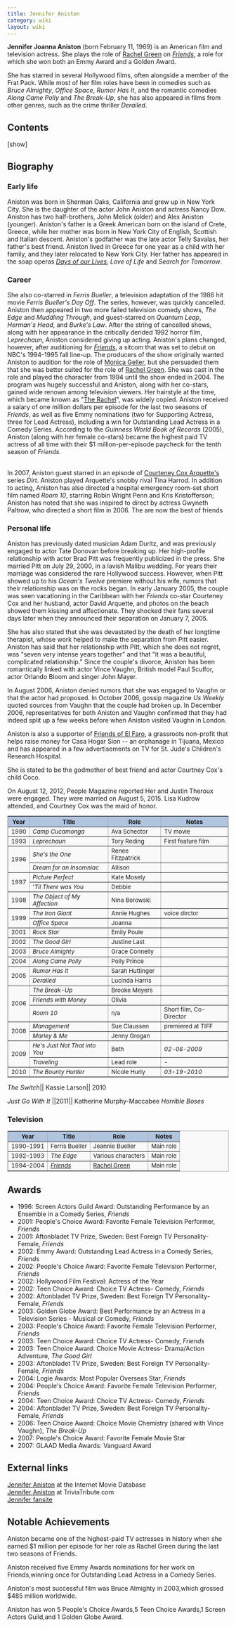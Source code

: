 ```yaml
---
title: Jennifer Aniston
category: wiki
layout: wiki
---
```

<p><b>Jennifer Joanna Aniston</b> (born February 11, 1969) is an American film and television actress. She plays the role of <a href="/wiki/Rachel_Green" title="Rachel Green">Rachel Green</a> on <i><a href="/wiki/Friends" title="Friends">Friends</a></i>, a role for which she won both an Emmy Award and a Golden Award.
</p><p>She has starred in several Hollywood films, often alongside a member of the Frat Pack. While most of her film roles have been in comedies such as <i>Bruce Almighty</i>, <i>Office Space</i>, <i>Rumor Has It</i>, and the romantic comedies <i>Along Came Polly</i> and <i>The Break-Up</i>, she has also appeared in films from other genres, such as the crime thriller <i>Derailed</i>.
</p>
<nav id="toc" class="toc" data-loaded="false"><div id="toctitle"><h2>Contents</h2><span class="toctoggle">[<a href="#" class="internal" id="togglelink" data-show="show" data-hide="hide">show</a>]</span></div><ol></ol></nav>
<h2><span class="mw-headline" id="Biography">Biography</span></h2>
<h3><span class="mw-headline" id="Early_life">Early life</span></h3>
<p>Aniston was born in Sherman Oaks, California and grew up in New York City. She is the daughter of the actor John Aniston and actress Nancy Dow. Aniston has two half-brothers, John Melick (older) and Alex Aniston (younger). Aniston's father is a Greek American born on the island of Crete, Greece, while her mother was born in New York City of English, Scottish and Italian descent. Aniston's godfather was the late actor Telly Savalas, her father's best friend. Aniston lived in Greece for one year as a child with her family, and they later relocated to New York City. Her father has appeared in the soap operas <i><a href="/wiki/Days_of_our_Lives" title="Days of our Lives">Days of our Lives</a></i>, <i>Love of Life</i> and <i>Search for Tomorrow</i>.
</p>
<h3><span class="mw-headline" id="Career">Career </span></h3>
<p>She also co-starred in <i>Ferris Bueller</i>, a television adaptation of the 1986 hit movie <i>Ferris Bueller's Day Off</i>. The series, however, was quickly cancelled. Aniston then appeared in two more failed television comedy shows, <i>The Edge</i> and <i>Muddling Through</i>, and guest-starred on <i>Quantum Leap</i>, <i>Herman's Head</i>, and <i>Burke's Law</i>. After the string of cancelled shows, along with her appearance in the critically derided 1992 horror film, <i>Leprechaun</i>, Aniston considered giving up acting. Aniston's plans changed, however, after auditioning for <i><a href="/wiki/Friends" title="Friends">Friends</a></i>, a sitcom that was set to debut on NBC's 1994-1995 fall line-up. The producers of the show originally wanted Aniston to audition for the role of <a href="/wiki/Monica_Geller" title="Monica Geller" class="mw-redirect">Monica Geller</a>, but she persuaded them that she was better suited for the role of <a href="/wiki/Rachel_Green" title="Rachel Green">Rachel Green</a>. She was cast in the role and played the character from 1994 until the show ended in 2004.
The program was hugely successful and Aniston, along with her co-stars, gained wide renown among television viewers. Her hairstyle at the time, which became known as "<a href="/wiki/The_Rachel_hairstyle" title="The Rachel hairstyle" class="mw-redirect">The Rachel</a>", was widely copied. Aniston received a salary of one million dollars per episode for the last two seasons of <i>Friends</i>, as well as five Emmy nominations (two for Supporting Actress, three for Lead Actress), including a win for Outstanding Lead Actress in a Comedy Series. According to the <i>Guinness World Book of Records</i> (2005), Aniston (along with her female co-stars) became the highest paid TV actress of all time with their $1 million-per-episode paycheck for the tenth season of <i>Friends.</i>
</p><p><br />
In 2007, Aniston guest starred in an episode of <a href="/wiki/Courteney_Cox" title="Courteney Cox">Courteney Cox Arquette's</a> series <i>Dirt</i>. Aniston played Arquette's snobby rival Tina Harrod. In addition to acting, Aniston has also directed a hospital emergency room-set short film named <i>Room 10</i>, starring Robin Wright Penn and Kris Kristofferson; Aniston has noted that she was inspired to direct by actress Gwyneth Paltrow, who directed a short film in 2006. The are now the best of friends 
</p>
<h3><span class="mw-headline" id="Personal_life">Personal life</span></h3>
<p>Aniston has previously dated musician Adam Duritz, and was previously engaged to actor Tate Donovan before breaking up. Her high-profile relationship with actor Brad Pitt was frequently publicized in the press. She married Pitt on July 29, 2000, in a lavish Malibu wedding. For years their marriage was considered the rare Hollywood success. However, when Pitt showed up to his <i>Ocean's Twelve</i> premiere without his wife, rumors that their relationship was on the rocks began. In early January 2005, the couple was seen vacationing in the Caribbean with her <i>Friends</i> co-star Courteney Cox and her husband, actor David Arquette, and photos on the beach showed them kissing and affectionate. They shocked their fans several days later when they announced their separation on January 7, 2005.
</p><p>She has also stated that she was devastated by the death of her longtime therapist, whose work helped to make the separation from Pitt easier. Aniston has said that her relationship with Pitt, which she does not regret, was "seven very intense years together" and that "it was a beautiful, complicated relationship." Since the couple's divorce, Aniston has been romantically linked with actor Vince Vaughn, British model Paul Sculfor, actor Orlando Bloom and singer John Mayer.
</p><p>In August 2006, Aniston denied rumors that she was engaged to Vaughn or that the actor had proposed. In October 2006, gossip magazine <i>Us Weekly</i> quoted sources from Vaughn that the couple had broken up. In December 2006, representatives for both Aniston and Vaughn confirmed that they had indeed split up a few weeks before when Aniston visited Vaughn in London.
</p><p>Aniston is also a supporter of <a rel="nofollow" class="external text" href="http://www.friendsofelfaro.com">Friends of El Faro</a>, a grassroots non-profit that helps raise money for Casa Hogar Sion -- an orphanage in Tijuana, Mexico and has appeared in a few advertisements on TV for St. Jude's Children's Research Hospital.
</p><p>She is stated to be the godmother of best friend and actor Courtney Cox's child Coco.
</p><p>On August 12, 2012, People Magazine reported Her and Justin Theroux were engaged. They were married on August 5, 2015. Lisa Kudrow attended, and Courtney Cox was the maid of honor.
</p>
<table border="2" cellpadding="4" cellspacing="0" style="margin: 1em 1em 1em 0; background: #f9f9f9; border: 1px #aaa solid; border-collapse: collapse; font-size: 95%;">

<tr bgcolor="LightSteelBlue" style="text-align: center;">
<th> Year </th><th> Title </th><th> Role </th><th> Notes
</th></tr>
<tr>
<td> 1990 </td><td> <i>Camp Cucamonga</i> </td><td> Ava Schector </td><td> TV movie
</td></tr>
<tr>
<td> 1993 </td><td> <i>Leprechaun</i> </td><td> Tory Reding </td><td> First feature film
</td></tr>
<tr>
<td rowspan="2"> 1996 </td><td> <i>She's the One</i> </td><td> Renee Fitzpatrick </td><td>
</td></tr>
<tr>
<td> <i>Dream for an Insomniac</i> </td><td> Allison </td><td>
</td></tr>
<tr>
<td rowspan="2"> 1997 </td><td> <i>Picture Perfect</i> </td><td> Kate Mosely</td><td>
</td></tr>
<tr>
<td> '<i>Til There was You</i> </td><td> Debbie </td><td>
</td></tr>
<tr>
<td> 1998 </td><td> <i>The Object of My Affection</i> </td><td> Nina Borowski </td><td>
</td></tr>
<tr>
<td rowspan="2"> 1999 </td><td> <i>The Iron Giant</i> </td><td> Annie Hughes </td><td> voice dirctor
</td></tr>
<tr>
<td> <i>Office Space</i> </td><td> Joanna </td><td>
</td></tr>
<tr>
<td> 2001 </td><td> <i>Rock Star</i> </td><td> Emily Poule </td><td>
</td></tr>
<tr>
<td> 2002 </td><td> <i>The Good Girl</i> </td><td> Justine Last </td><td>
</td></tr>
<tr>
<td> 2003 </td><td> <i>Bruce Almighty</i> </td><td> Grace Connelly </td><td>
</td></tr>
<tr>
<td> 2004 </td><td> <i>Along Came Polly</i> </td><td> Polly Prince </td><td>
</td></tr>
<tr>
<td rowspan="2"> 2005 </td><td> <i>Rumor Has It</i> </td><td> Sarah Huttinger </td><td>
</td></tr>
<tr>
<td> <i>Derailed</i> </td><td> Lucinda Harris </td><td>
</td></tr>
<tr>
<td rowspan="3"> 2006 </td><td> <i>The Break-Up</i> </td><td> Brooke Meyers </td><td>
</td></tr>
<tr>
<td> <i>Friends with Money</i> </td><td> Olivia </td><td>
</td></tr>
<tr>
<td> <i>Room 10</i> </td><td> n/a </td><td> Short film, Co-Director
</td></tr>
<tr>
<td rowspan="2"> 2008 </td><td> <i>Management</i> </td><td> Sue Claussen </td><td> premiered at TIFF
</td></tr>
<tr>
<td> <i>Marley &amp; Me</i> </td><td> Jenny Grogan </td><td>
</td></tr>
<tr>
<td rowspan="2"> 2009 </td><td> <i>He's Just Not That into You</i> </td><td> Beth </td><td> <i>02-06-2009</i>
</td></tr>
<tr>
<td> <i>Traveling</i> </td><td> Lead role </td><td> -
</td></tr>
<tr>
<td> 2010 </td><td> <i>The Bounty Hunter</i> </td><td> Nicole Hurly </td><td> <i>03-19-2010</i>
</td></tr></table><i>The Switch</i>|| Kassie Larson|| 2010
<p><i>Just Go With It</i> ||2011|| Katherine Murphy-Maccabee
<i>Horrible Boses </i>
</p>
<h3><span class="mw-headline" id="Television"> Television </span></h3>
<table border="2" cellpadding="4" cellspacing="0" style="margin: 1em 1em 1em 0; background: #f9f9f9; border: 1px #aaa solid; border-collapse: collapse; font-size: 95%;">

<tr bgcolor="LightSteelBlue" style="text-align: center;">
<th> Year </th><th> Title </th><th> Role </th><th> Notes
</th></tr>
<tr>
<td> 1990–1991 </td><td>Ferris Bueller <i> </i> </td><td> Jeannie Bueller </td><td>Main role
</td></tr>
<tr>
<td> 1992–1993 </td><td> <i>The Edge</i> </td><td> Various characters </td><td>Main role
</td></tr>
<tr>
<td> 1994–2004 </td><td> <i><a href="/wiki/Friends" title="Friends">Friends</a></i> </td><td> <a href="/wiki/Rachel_Green" title="Rachel Green">Rachel Green</a> </td><td>Main role
</td></tr></table>
<h2><span class="mw-headline" id="Awards">Awards</span></h2>
<ul><li> 1996: Screen Actors Guild Award: Outstanding Performance by an Ensemble in a Comedy Series, <i>Friends</i>
</li><li> 2001: People's Choice Award: Favorite Female Television Performer, <i>Friends</i>
</li><li> 2001: Aftonbladet TV Prize, Sweden: Best Foreign TV Personality- Female, <i>Friends</i>
</li><li> 2002: Emmy Award: Outstanding Lead Actress in a Comedy Series, <i>Friends</i>
</li><li> 2002: People's Choice Award: Favorite Female Television Performer, <i>Friends</i>
</li><li> 2002: Hollywood Film Festival: Actress of the Year
</li><li> 2002: Teen Choice Award: Choice TV Actress- Comedy, <i>Friends</i>
</li><li> 2002: Aftonbladet TV Prize, Sweden: Best Foreign TV Personality- Female, <i>Friends</i>
</li><li> 2003: Golden Globe Award: Best Performance by an Actress in a Television Series - Musical or Comedy, <i>Friends</i>
</li><li> 2003: People's Choice Award: Favorite Female Television Performer, <i>Friends</i>
</li><li> 2003: Teen Choice Award: Choice TV Actress- Comedy, <i>Friends</i>
</li><li> 2003: Teen Choice Award: Choice Movie Actress- Drama/Action Adventure, <i>The Good Girl</i>
</li><li> 2003: Aftonbladet TV Prize, Sweden: Best Foreign TV Personality- Female, <i>Friends</i>
</li><li> 2004: Logie Awards: Most Popular Overseas Star, <i>Friends</i>
</li><li> 2004: People's Choice Award: Favorite Female Television Performer, <i>Friends</i>
</li><li> 2004: Teen Choice Award: Choice TV Actress- Comedy, <i>Friends</i>
</li><li> 2004: Aftonbladet TV Prize, Sweden: Best Foreign TV Personality- Female, <i>Friends</i>
</li><li> 2006: Teen Choice Award: Choice Movie Chemistry (shared with Vince Vaughn), <i>The Break-Up</i>
</li><li> 2007: People's Choice Award: Favorite Female Movie Star
</li><li> 2007: GLAAD Media Awards: Vanguard Award
</li></ul>
<h2><span class="mw-headline" id="External_links">External links</span></h2>
<p><a rel="nofollow" class="external text" href="http://www.imdb.com/name/nm0000098/">Jennifer Aniston</a> at the Internet Movie Database<br />
<a rel="nofollow" class="external text" href="http://www.triviatribute.com/jenniferaniston.html">Jennifer Aniston</a> at TriviaTribute.com<br />
<a rel="nofollow" class="external text" href="http://www.jenaniston.net">Jennifer fansite</a>
</p>
<h2><span class="mw-headline" id="Notable_Achievements">Notable Achievements</span></h2>
<p>Aniston became one of the highest-paid TV actresses in history when she earned $1 million per episode for her role as Rachel Green during the last two seasons of Friends.
</p><p>Aniston received five Emmy Awards nominations for her work on Friends,winning once for Outstanding Lead Actress in a Comedy Series.
</p><p>Aniston's most successful film was Bruce Almighty in 2003,which grossed $485 million worldwide.
</p><p>Aniston has won 5 People's Choice Awards,5 Teen Choice Awards,1 Screen Actors Guild,and 1 Golden Globe Award.
</p>

